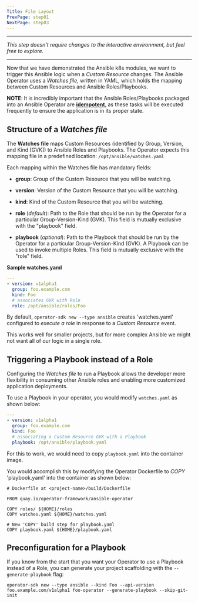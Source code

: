 ```yaml
---
Title: File Layout
PrevPage: step01
NextPage: step03
---
```


***

*This step doesn't require changes to the interactive environment, but feel free to explore.*

***

Now that we have demonstrated the Ansible k8s modules, we want to trigger this Ansible logic when a *Custom Resource* changes. The Ansible Operator uses a *Watches file*, written in YAML, which holds the mapping between Custom Resources and Ansible Roles/Playbooks.

**NOTE**: It is incredibly important that the Ansible Roles/Playbooks packaged into an Ansible Operator are **[idempotent](https://docs.ansible.com/ansible/latest/reference_appendices/glossary.html#term-idempotency)**, as these tasks will be executed frequently to ensure the application is in its proper state.

## Structure of a *Watches file*

The **Watches file** maps Custom Resources (identified by Group, Version, and Kind [GVK]) to Ansible Roles and Playbooks. The Operator expects this mapping file in a predefined location: `/opt/ansible/watches.yaml`

Each mapping within the Watches file has mandatory fields:

* **group**: Group of the Custom Resource that you will be watching.

* **version**: Version of the Custom Resource that you will be watching.

* **kind**: Kind of the Custom Resource that you will be watching.

* **role** (_default_): Path to the Role that should be run by the Operator for a particular Group-Version-Kind (GVK). This field is mutually exclusive with the "playbook" field.

* **playbook** (_optional_): Path to the Playbook that should be run by the Operator for a particular Group-Version-Kind (GVK). A Playbook can be used to invoke multiple Roles. This field is mutually exclusive with the "role" field.

__Sample watches.yaml__

```yaml
---
- version: v1alpha1
  group: foo.example.com
  kind: Foo
  # associates GVK with Role
  role: /opt/ansible/roles/Foo

```

By default, `operator-sdk new --type ansible` creates 'watches.yaml' configured to *execute a role* in response to a *Custom Resource* event. 

This works well for smaller projects, but for more complex Ansible we might not want all of our logic in a single role. 

## Triggering a Playbook instead of a Role

Configuring the *Watches file* to run a Playbook allows the developer more flexibility in consuming other Ansible roles and enabling more customized application deployments. 

To use a Playbook in your operator, you would modify `watches.yaml` as shown below:

```yaml
---
- version: v1alpha1
  group: foo.example.com
  kind: Foo
  # associating a Custom Resource GVK with a Playbook
  playbook: /opt/ansible/playbook.yaml

```

For this to work, we would need to copy `playbook.yaml` into the container image.

You would accomplish this by modifying the Operator Dockerfile to *COPY* 'playbook.yaml' into the container as shown below:

```
# Dockerfile at <project-name>/build/Dockerfile

FROM quay.io/operator-framework/ansible-operator

COPY roles/ ${HOME}/roles
COPY watches.yaml ${HOME}/watches.yaml

# New 'COPY' build step for playbook.yaml
COPY playbook.yaml ${HOME}/playbook.yaml

```

## Preconfiguration for a Playbook

If you know from the start that you want your Operator to use a Playbook instead of a Role, you can generate your project scaffolding with the `--generate-playbook` flag:

```
operator-sdk new --type ansible --kind Foo --api-version foo.example.com/v1alpha1 foo-operator --generate-playbook --skip-git-init
```
